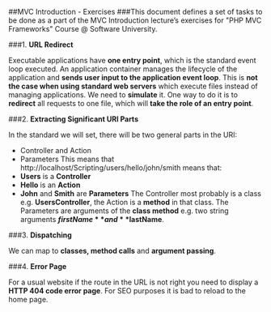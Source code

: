 ##MVC Introduction - Exercises
###This document defines a set of tasks to be done as a part of the MVC Introduction lecture’s exercises  for "PHP MVC Frameworks" Course @ Software University. 

###1. **URL Redirect**

Executable applications have **one entry point**, which is the standard event loop executed. An application container manages the lifecycle of the application and **sends user input to the application event loop**. 
This is **not the case when using standard web servers** which execute files instead of managing applications. We need to **simulate** it. One way to do it is to **redirect** all requests to one file, which will **take the role of an entry point**. 

###2. **Extracting Significant URI Parts**

In the standard we will set, there will be two general parts in the URI:
*	Controller and Action
*	Parameters
This means that http://localhost/Scripting/users/hello/john/smith means that:
*	**Users** is a **Controller**
*	**Hello** is an **Action**
*	**John** and **Smith** are **Parameters**
The Controller most probably is a class e.g. **UsersController**, the Action is a **method** in that class. The Parameters are arguments of the **class method** e.g. two string arguments **$firstName** and **$lastName**.

###3. **Dispatching**

We can map to **classes, method calls** and **argument passing**.

###4. **Error Page**

For a usual website if the route in the URL is not right you need to display a **HTTP 404 code error page**. For SEO purposes it is bad to reload to the home page.

